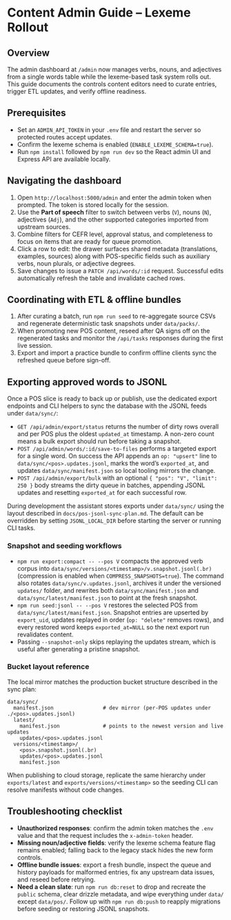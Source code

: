 # Content Admin Guide – Lexeme Rollout

## Overview
The admin dashboard at `/admin` now manages verbs, nouns, and adjectives from a single words table while the lexeme-based task system rolls out. This guide documents the controls content editors need to curate entries, trigger ETL updates, and verify offline readiness.

## Prerequisites
- Set an `ADMIN_API_TOKEN` in your `.env` file and restart the server so protected routes accept updates.
- Confirm the lexeme schema is enabled (`ENABLE_LEXEME_SCHEMA=true`).
- Run `npm install` followed by `npm run dev` so the React admin UI and Express API are available locally.

## Navigating the dashboard
1. Open `http://localhost:5000/admin` and enter the admin token when prompted. The token is stored locally for the session.
2. Use the **Part of speech** filter to switch between verbs (`V`), nouns (`N`), adjectives (`Adj`), and the other supported categories imported from upstream sources.
3. Combine filters for CEFR level, approval status, and completeness to focus on items that are ready for queue promotion.
4. Click a row to edit: the drawer surfaces shared metadata (translations, examples, sources) along with POS-specific fields such as auxiliary verbs, noun plurals, or adjective degrees.
5. Save changes to issue a `PATCH /api/words/:id` request. Successful edits automatically refresh the table and invalidate cached rows.

## Coordinating with ETL & offline bundles
1. After curating a batch, run `npm run seed` to re-aggregate source CSVs and regenerate deterministic task snapshots under `data/packs/`.
2. When promoting new POS content, reseed after QA signs off on the regenerated tasks and monitor the `/api/tasks` responses during the first live session.
3. Export and import a practice bundle to confirm offline clients sync the refreshed queue before sign-off.

## Exporting approved words to JSONL
Once a POS slice is ready to back up or publish, use the dedicated export endpoints and CLI helpers to sync the database with the JSONL feeds under `data/sync/`:

- `GET /api/admin/export/status` returns the number of dirty rows overall and per POS plus the oldest `updated_at` timestamp. A non-zero count means a bulk export should run before taking a snapshot.
- `POST /api/admin/words/:id/save-to-files` performs a targeted export for a single word. On success the API appends an `op: "upsert"` line to `data/sync/<pos>.updates.jsonl`, marks the word’s `exported_at`, and updates `data/sync/manifest.json` so local tooling mirrors the change.
- `POST /api/admin/export/bulk` with an optional `{ "pos": "V", "limit": 250 }` body streams the dirty queue in batches, appending JSONL updates and resetting `exported_at` for each successful row.

During development the assistant stores exports under `data/sync/` using the layout described in `docs/pos-jsonl-sync-plan.md`. The default can be overridden by setting `JSONL_LOCAL_DIR` before starting the server or running CLI tasks.

### Snapshot and seeding workflows

- `npm run export:compact -- --pos V` compacts the approved verb corpus into `data/sync/versions/<timestamp>/v.snapshot.jsonl(.br)` (compression is enabled when `COMPRESS_SNAPSHOTS=true`). The command also rotates `data/sync/v.updates.jsonl`, archives it under the versioned `updates/` folder, and rewrites both `data/sync/manifest.json` and `data/sync/latest/manifest.json` to point at the fresh snapshot.
- `npm run seed:jsonl -- --pos V` restores the selected POS from `data/sync/latest/manifest.json`. Snapshot entries are upserted by `export_uid`, updates replayed in order (`op: "delete"` removes rows), and every restored word keeps `exported_at=NULL` so the next export run revalidates content.
- Passing `--snapshot-only` skips replaying the updates stream, which is useful after generating a pristine snapshot.

### Bucket layout reference

The local mirror matches the production bucket structure described in the sync plan:

```
data/sync/
  manifest.json                # dev mirror (per-POS updates under ./<pos>.updates.jsonl)
  latest/
    manifest.json              # points to the newest version and live updates
    updates/<pos>.updates.jsonl
  versions/<timestamp>/
    <pos>.snapshot.jsonl(.br)
    updates/<pos>.updates.jsonl
    manifest.json
```

When publishing to cloud storage, replicate the same hierarchy under `exports/latest` and `exports/versions/<timestamp>` so the seeding CLI can resolve manifests without code changes.

## Troubleshooting checklist
- **Unauthorized responses**: confirm the admin token matches the `.env` value and that the request includes the `x-admin-token` header.
- **Missing noun/adjective fields**: verify the lexeme schema feature flag remains enabled; falling back to the legacy stack hides the new form controls.
- **Offline bundle issues**: export a fresh bundle, inspect the queue and history payloads for malformed entries, fix any upstream data issues, and reseed before retrying.
- **Need a clean slate**: run `npm run db:reset` to drop and recreate the `public` schema, clear drizzle metadata, and wipe everything under `data/` except `data/pos/`. Follow up with `npm run db:push` to reapply migrations before seeding or restoring JSONL snapshots.
